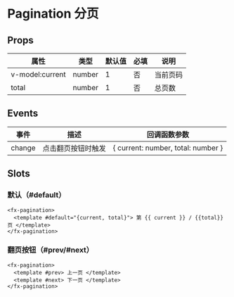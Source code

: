 # Pagination 分页

## Props

| 属性            | 类型   | 默认值 | 必填 | 说明     |
| --------------- | ------ | ------ | ---- | -------- |
| v-model:current | number | 1      | 否   | 当前页码 |
| total           | number | 1      | 否   | 总页数   |

## Events

| 事件   | 描述               | 回调函数参数                       |
| ------ | ------------------ | ---------------------------------- |
| change | 点击翻页按钮时触发 | { current: number, total: number } |

## Slots

### 默认（#default）

```
<fx-pagination>
  <template #default="{current, total}"> 第 {{ current }} / {{total}} 页 </template>
</fx-pagination>
```

### 翻页按钮（#prev/#next）

```
<fx-pagination>
  <template #prev> 上一页 </template>
  <template #next> 下一页 </template>
</fx-pagination>
```
